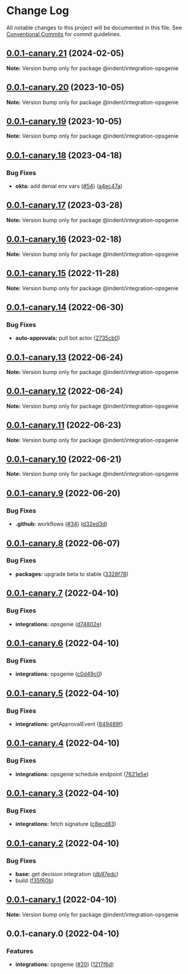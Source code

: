 # Change Log

All notable changes to this project will be documented in this file.
See [Conventional Commits](https://conventionalcommits.org) for commit guidelines.

## [0.0.1-canary.21](https://github.com/indentapis/integrations/compare/@indent/integration-opsgenie@0.0.1-canary.20...@indent/integration-opsgenie@0.0.1-canary.21) (2024-02-05)

**Note:** Version bump only for package @indent/integration-opsgenie





## [0.0.1-canary.20](https://github.com/indentapis/integrations/compare/@indent/integration-opsgenie@0.0.1-canary.19...@indent/integration-opsgenie@0.0.1-canary.20) (2023-10-05)

**Note:** Version bump only for package @indent/integration-opsgenie





## [0.0.1-canary.19](https://github.com/indentapis/integrations/compare/@indent/integration-opsgenie@0.0.1-canary.18...@indent/integration-opsgenie@0.0.1-canary.19) (2023-10-05)

**Note:** Version bump only for package @indent/integration-opsgenie





## [0.0.1-canary.18](https://github.com/indentapis/integrations/compare/@indent/integration-opsgenie@0.0.1-canary.17...@indent/integration-opsgenie@0.0.1-canary.18) (2023-04-18)


### Bug Fixes

* **okta:** add denial env vars ([#54](https://github.com/indentapis/integrations/issues/54)) ([a4ec47a](https://github.com/indentapis/integrations/commit/a4ec47ab5a9d34e85c458333425d8bd5657a6a69))





## [0.0.1-canary.17](https://github.com/indentapis/integrations/compare/@indent/integration-opsgenie@0.0.1-canary.16...@indent/integration-opsgenie@0.0.1-canary.17) (2023-03-28)

**Note:** Version bump only for package @indent/integration-opsgenie





## [0.0.1-canary.16](https://github.com/indentapis/integrations/compare/@indent/integration-opsgenie@0.0.1-canary.15...@indent/integration-opsgenie@0.0.1-canary.16) (2023-02-18)

**Note:** Version bump only for package @indent/integration-opsgenie





## [0.0.1-canary.15](https://github.com/indentapis/integrations/compare/@indent/integration-opsgenie@0.0.1-canary.14...@indent/integration-opsgenie@0.0.1-canary.15) (2022-11-28)

**Note:** Version bump only for package @indent/integration-opsgenie





## [0.0.1-canary.14](https://github.com/indentapis/integrations/compare/@indent/integration-opsgenie@0.0.1-canary.13...@indent/integration-opsgenie@0.0.1-canary.14) (2022-06-30)


### Bug Fixes

* **auto-approvals:** pull bot actor ([2735cb0](https://github.com/indentapis/integrations/commit/2735cb000d3b5f4c25b0d3acaee0b5ab4e773c0b))





## [0.0.1-canary.13](https://github.com/indentapis/integrations/compare/@indent/integration-opsgenie@0.0.1-canary.12...@indent/integration-opsgenie@0.0.1-canary.13) (2022-06-24)

**Note:** Version bump only for package @indent/integration-opsgenie





## [0.0.1-canary.12](https://github.com/indentapis/integrations/compare/@indent/integration-opsgenie@0.0.1-canary.11...@indent/integration-opsgenie@0.0.1-canary.12) (2022-06-24)

**Note:** Version bump only for package @indent/integration-opsgenie





## [0.0.1-canary.11](https://github.com/indentapis/integrations/compare/@indent/integration-opsgenie@0.0.1-canary.10...@indent/integration-opsgenie@0.0.1-canary.11) (2022-06-23)

**Note:** Version bump only for package @indent/integration-opsgenie





## [0.0.1-canary.10](https://github.com/indentapis/integrations/compare/@indent/integration-opsgenie@0.0.1-canary.9...@indent/integration-opsgenie@0.0.1-canary.10) (2022-06-21)

**Note:** Version bump only for package @indent/integration-opsgenie





## [0.0.1-canary.9](https://github.com/indentapis/integrations/compare/@indent/integration-opsgenie@0.0.1-canary.8...@indent/integration-opsgenie@0.0.1-canary.9) (2022-06-20)


### Bug Fixes

* **.github:** workflows ([#34](https://github.com/indentapis/integrations/issues/34)) ([d32ed3d](https://github.com/indentapis/integrations/commit/d32ed3d7f538fbb23a91465cbd04a3d7f7d75f60))





## [0.0.1-canary.8](https://github.com/indentapis/integrations/compare/@indent/integration-opsgenie@0.0.1-canary.7...@indent/integration-opsgenie@0.0.1-canary.8) (2022-06-07)


### Bug Fixes

* **packages:** upgrade beta to stable ([3328f78](https://github.com/indentapis/integrations/commit/3328f782bd84490ae1a6d6393740f2a67ee8bbb8))





## [0.0.1-canary.7](https://github.com/indentapis/integrations/compare/@indent/integration-opsgenie@0.0.1-canary.6...@indent/integration-opsgenie@0.0.1-canary.7) (2022-04-10)


### Bug Fixes

* **integrations:** opsgenie ([d74802e](https://github.com/indentapis/integrations/commit/d74802e7cd8fe8edf624d6063db1f941dc241e1b))





## [0.0.1-canary.6](https://github.com/indentapis/integrations/compare/@indent/integration-opsgenie@0.0.1-canary.5...@indent/integration-opsgenie@0.0.1-canary.6) (2022-04-10)


### Bug Fixes

* **integrations:** opsgenie ([c0d49c0](https://github.com/indentapis/integrations/commit/c0d49c0620d7c7b2eb19a2013926a18c322cc047))





## [0.0.1-canary.5](https://github.com/indentapis/integrations/compare/@indent/integration-opsgenie@0.0.1-canary.4...@indent/integration-opsgenie@0.0.1-canary.5) (2022-04-10)


### Bug Fixes

* **integrations:** getApprovalEvent ([849489f](https://github.com/indentapis/integrations/commit/849489f797499205948147793b5d522610d9460e))





## [0.0.1-canary.4](https://github.com/indentapis/integrations/compare/@indent/integration-opsgenie@0.0.1-canary.3...@indent/integration-opsgenie@0.0.1-canary.4) (2022-04-10)


### Bug Fixes

* **integrations:** opsgenie schedule endpoint ([7621e5e](https://github.com/indentapis/integrations/commit/7621e5e9c4ced23a504d6af61b6d6c69c1cc57e2))





## [0.0.1-canary.3](https://github.com/indentapis/integrations/compare/@indent/integration-opsgenie@0.0.1-canary.2...@indent/integration-opsgenie@0.0.1-canary.3) (2022-04-10)


### Bug Fixes

* **integrations:** fetch signature ([c8ecd83](https://github.com/indentapis/integrations/commit/c8ecd83cfff2324c7baad734dd779e8d2b6b0d8b))





## [0.0.1-canary.2](https://github.com/indentapis/integrations/compare/@indent/integration-opsgenie@0.0.1-canary.1...@indent/integration-opsgenie@0.0.1-canary.2) (2022-04-10)


### Bug Fixes

* **base:** get decision integration ([db97edc](https://github.com/indentapis/integrations/commit/db97edc9100550e6204f7126f73a9673821e3bb0))
* build ([f35f60b](https://github.com/indentapis/integrations/commit/f35f60be6050a9f50ae5617be3583c6454e0d5d9))





## [0.0.1-canary.1](https://github.com/indentapis/integrations/compare/@indent/integration-opsgenie@0.0.1-canary.0...@indent/integration-opsgenie@0.0.1-canary.1) (2022-04-10)

**Note:** Version bump only for package @indent/integration-opsgenie





## 0.0.1-canary.0 (2022-04-10)


### Features

* **integrations:** opsgenie ([#20](https://github.com/indentapis/integrations/issues/20)) ([1217f6d](https://github.com/indentapis/integrations/commit/1217f6d2e5d1a4ca841e1f507ebad89cffe35ba0))
